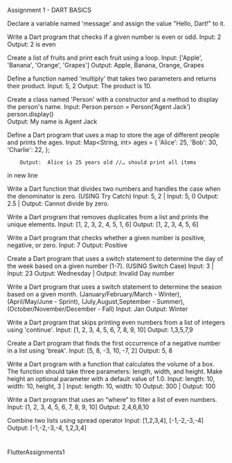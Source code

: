 Assignment 1 - DART BASICS

Declare a variable named 'message' and assign the value "Hello, Dart!" to 
it.

Write a Dart program that checks if a given number is even or odd.
		Input: 2
		Output:	 2 is even

Create a list of fruits and print each fruit using a loop.
		Input: ['Apple', 'Banana', 'Orange', 'Grapes']
		Output:	 Apple, Banana, Orange, Grapes

Define a function named 'multiply' that takes two parameters and returns 
their product.
		Input: 5, 2
		Output:	 The product is 10.

Create a class named 'Person' with a constructor and a method to display 
the person's name.
		Input: Person person = Person(‘Agent Jack’)
			person.display()	
		Output:	 My name is Agent Jack 

Define a Dart program that uses a map to store the age of different 
people and prints the ages.
		Input: Map<String, int> ages = {
    'Alice': 25,
    'Bob': 30,
    'Charlie': 22,
  };

		Output:	 Alice is 25 years old //… should print all items 
in new line

Write a Dart function that divides two numbers and handles the case when 
the denominator is zero. (USING Try Catch)
		Input: 5, 2     |  Input: 5, 0
		Output:	 2.5   |  Output: Cannot divide by zero.	 

Write a Dart program that removes duplicates from a list and prints the 
unique elements.
		Input: [1, 2, 3, 2, 4, 5, 1, 6]
		Output:	 [1, 2, 3, 4, 5, 6]

Write a Dart program that checks whether a given number is positive, 
negative, or zero.
		Input: 7
		Output:	 Positive

Create a Dart program that uses a switch statement to determine the day 
of the week based on a given number (1-7). (USING Switch Case)
		Input: 3                     | Input: 23
		Output:	 Wednesday | Output: Invalid Day number

Write a Dart program that uses a switch statement to determine the season 
based on a given month. (January/February/March - Winter), 
(April/May/June - Sprint), (July,August,September - Summer), 
(October/November/December - Fall) 
		Input: Jan 
		Output:	 Winter

Write a Dart program that skips printing even numbers from a list of 
integers using 'continue'. 
		Input: [1, 2, 3, 4, 5, 6, 7, 8, 9, 10]
		Output:	 1,3,5,7,9

Create a Dart program that finds the first occurrence of a negative 
number in a list using 'break'.
	Input: [5, 8, -3, 10, -7, 2]
		Output:	 5, 8

Write a Dart program with a function that calculates the volume of a box.
The function should take three parameters: length, width, and height.
Make height an optional parameter with a default value of 1.0.
Input: length: 10, width: 10, height, 3 | Input: length: 10, width: 10 
		Output:	 300                                        | 
Output: 100

Write a Dart program that uses an “where” to filter a list of even 
numbers.
Input: [1, 2, 3, 4, 5, 6, 7, 8, 9, 10]
		Output:	 2,4,6,8,10

Combine two lists using spread operator
Input: [1,2,3,4], [-1,-2,-3,-4]
Output: [-1,-2,-3,-4, 1,2,3,4]
	
# 
FlutterAssignments1
